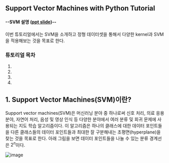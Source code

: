 ## Support Vector Machines with Python Tutorial

#### --SVM 설명 ([ppt slide](https://github.com/jy-jeong93/Business-Analytics-IME654/blob/main/2.Kernel-based%20Learning/SVM_slide.pdf))--

이번 튜토리얼에서는 SVM을 소개하고 정형 데이터셋을 통해서 다양한 kernel과 SVM을 적용해보는 것을 목표로 한다.

### 튜토리얼 목차
 1.
 2.
 3.
 4.




## 1. Support Vector Machines(SVM)이란?

Support vector machines(SVM)은 머신러닝 분야 중 하나로써 신호 처리, 의료 응용 분야, 자연어 처리, 음성 및 영상 인식 등 다양한 분야에서 여러 분류 및 회귀 문제에 사용되는 지도 학습 알고리즘이다. 이 알고리즘은 하나의 클래스에 대한 데이터 포인트들을 다른 클래스들의 데이터 포인트들과 최대한 잘 구분해내는 초평면(hyperplane)을 찾는 것을 목표로 한다.
아래 그림을 보면 데이터 포인트들을 나눌 수 있는 분류 경계선은 $2^n$이다.
<p align="center">
 
![image](https://user-images.githubusercontent.com/115562646/199581342-49bcf5c4-d833-49f2-bd87-4483e5d64ea7.png)
 
</p>

